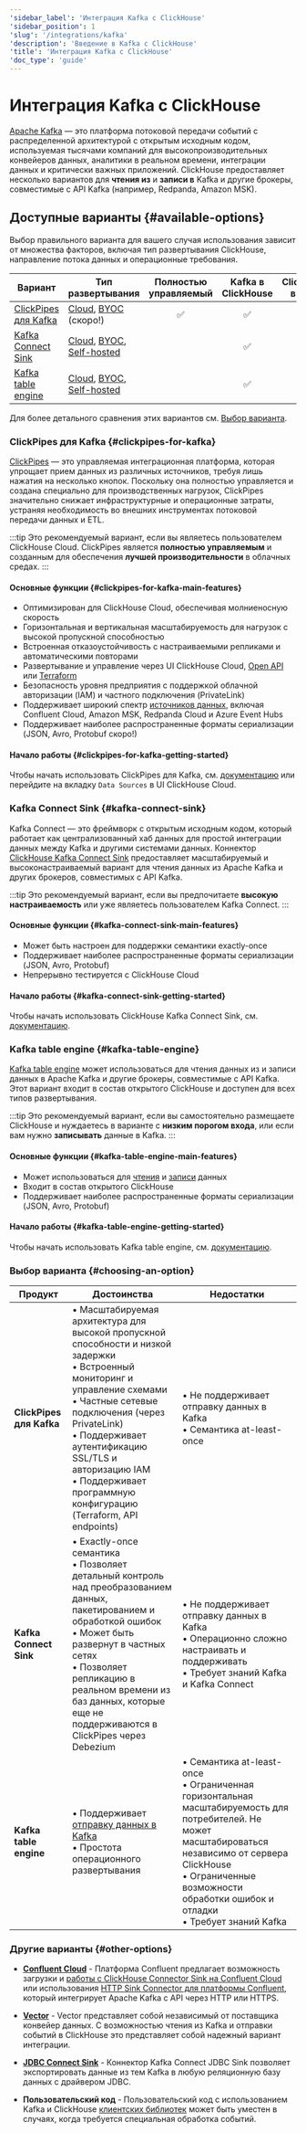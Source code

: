 ```yaml
---
'sidebar_label': 'Интеграция Kafka с ClickHouse'
'sidebar_position': 1
'slug': '/integrations/kafka'
'description': 'Введение в Kafka с ClickHouse'
'title': 'Интеграция Kafka с ClickHouse'
'doc_type': 'guide'
---
```



# Интеграция Kafka с ClickHouse

[Apache Kafka](https://kafka.apache.org/) — это платформа потоковой передачи событий с распределенной архитектурой с открытым исходным кодом, используемая тысячами компаний для высокопроизводительных конвейеров данных, аналитики в реальном времени, интеграции данных и критически важных приложений. ClickHouse предоставляет несколько вариантов для **чтения из** и **записи в** Kafka и другие брокеры, совместимые с API Kafka (например, Redpanda, Amazon MSK).

## Доступные варианты {#available-options}

Выбор правильного варианта для вашего случая использования зависит от множества факторов, включая тип развертывания ClickHouse, направление потока данных и операционные требования.

| Вариант                                                 | Тип развертывания | Полностью управляемый | Kafka в ClickHouse | ClickHouse в Kafka |
|---------------------------------------------------------|-------------------|:---------------------:|:------------------:|:------------------:|
| [ClickPipes для Kafka](/integrations/clickpipes/kafka) | [Cloud], [BYOC] (скоро!) | ✅ | ✅ |   |
| [Kafka Connect Sink](./kafka-clickhouse-connect-sink.md) | [Cloud], [BYOC], [Self-hosted] | | ✅ |   |
| [Kafka table engine](./kafka-table-engine.md)           | [Cloud], [BYOC], [Self-hosted] | | ✅ | ✅ |

Для более детального сравнения этих вариантов см. [Выбор варианта](#choosing-an-option).

### ClickPipes для Kafka {#clickpipes-for-kafka}

[ClickPipes](../clickpipes/index.md) — это управляемая интеграционная платформа, которая упрощает прием данных из различных источников, требуя лишь нажатия на несколько кнопок. Поскольку она полностью управляется и создана специально для производственных нагрузок, ClickPipes значительно снижает инфраструктурные и операционные затраты, устраняя необходимость во внешних инструментах потоковой передачи данных и ETL.

:::tip
Это рекомендуемый вариант, если вы являетесь пользователем ClickHouse Cloud. ClickPipes является **полностью управляемым** и созданным для обеспечения **лучшей производительности** в облачных средах.
:::

#### Основные функции {#clickpipes-for-kafka-main-features}

* Оптимизирован для ClickHouse Cloud, обеспечивая молниеносную скорость
* Горизонтальная и вертикальная масштабируемость для нагрузок с высокой пропускной способностью
* Встроенная отказоустойчивость с настраиваемыми репликами и автоматическими повторами
* Развертывание и управление через UI ClickHouse Cloud, [Open API](/cloud/manage/api/api-overview) или [Terraform](https://registry.terraform.io/providers/ClickHouse/clickhouse/3.3.3-alpha2/docs/resources/clickpipe)
* Безопасность уровня предприятия с поддержкой облачной авторизации (IAM) и частного подключения (PrivateLink)
* Поддерживает широкий спектр [источников данных](/integrations/clickpipes/kafka/reference/), включая Confluent Cloud, Amazon MSK, Redpanda Cloud и Azure Event Hubs
* Поддерживает наиболее распространенные форматы сериализации (JSON, Avro, Protobuf скоро!)

#### Начало работы {#clickpipes-for-kafka-getting-started}

Чтобы начать использовать ClickPipes для Kafka, см. [документацию](/integrations/clickpipes/kafka/reference) или перейдите на вкладку `Data Sources` в UI ClickHouse Cloud.

### Kafka Connect Sink {#kafka-connect-sink}

Kafka Connect — это фреймворк с открытым исходным кодом, который работает как централизованный хаб данных для простой интеграции данных между Kafka и другими системами данных. Коннектор [ClickHouse Kafka Connect Sink](https://github.com/ClickHouse/clickhouse-kafka-connect) предоставляет масштабируемый и высоконастраиваемый вариант для чтения данных из Apache Kafka и других брокеров, совместимых с API Kafka.

:::tip
Это рекомендуемый вариант, если вы предпочитаете **высокую настраиваемость** или уже являетесь пользователем Kafka Connect.
:::

#### Основные функции {#kafka-connect-sink-main-features}

* Может быть настроен для поддержки семантики exactly-once
* Поддерживает наиболее распространенные форматы сериализации (JSON, Avro, Protobuf)
* Непрерывно тестируется с ClickHouse Cloud

#### Начало работы {#kafka-connect-sink-getting-started}

Чтобы начать использовать ClickHouse Kafka Connect Sink, см. [документацию](./kafka-clickhouse-connect-sink.md).

### Kafka table engine {#kafka-table-engine}

[Kafka table engine](./kafka-table-engine.md) может использоваться для чтения данных из и записи данных в Apache Kafka и другие брокеры, совместимые с API Kafka. Этот вариант входит в состав открытого ClickHouse и доступен для всех типов развертывания.

:::tip
Это рекомендуемый вариант, если вы самостоятельно размещаете ClickHouse и нуждаетесь в варианте с **низким порогом входа**, или если вам нужно **записывать** данные в Kafka.
:::

#### Основные функции {#kafka-table-engine-main-features}

* Может использоваться для [чтения](./kafka-table-engine.md/#kafka-to-clickhouse) и [записи](./kafka-table-engine.md/#clickhouse-to-kafka) данных
* Входит в состав открытого ClickHouse
* Поддерживает наиболее распространенные форматы сериализации (JSON, Avro, Protobuf)

#### Начало работы {#kafka-table-engine-getting-started}

Чтобы начать использовать Kafka table engine, см. [документацию](./kafka-table-engine.md).

### Выбор варианта {#choosing-an-option}

| Продукт | Достоинства | Недостатки |
|---------|-------------|------------|
| **ClickPipes для Kafka** | • Масштабируемая архитектура для высокой пропускной способности и низкой задержки<br/>• Встроенный мониторинг и управление схемами<br/>• Частные сетевые подключения (через PrivateLink)<br/>• Поддерживает аутентификацию SSL/TLS и авторизацию IAM<br/>• Поддерживает программную конфигурацию (Terraform, API endpoints) | • Не поддерживает отправку данных в Kafka<br/>• Семантика at-least-once |
| **Kafka Connect Sink** | • Exactly-once семантика<br/>• Позволяет детальный контроль над преобразованием данных, пакетированием и обработкой ошибок<br/>• Может быть развернут в частных сетях<br/>• Позволяет репликацию в реальном времени из баз данных, которые еще не поддерживаются в ClickPipes через Debezium | • Не поддерживает отправку данных в Kafka<br/>• Операционно сложно настраивать и поддерживать<br/>• Требует знаний Kafka и Kafka Connect |
| **Kafka table engine** | • Поддерживает [отправку данных в Kafka](./kafka-table-engine.md/#clickhouse-to-kafka)<br/>• Простота операционного развертывания | • Семантика at-least-once<br/>• Ограниченная горизонтальная масштабируемость для потребителей. Не может масштабироваться независимо от сервера ClickHouse<br/>• Ограниченные возможности обработки ошибок и отладки<br/>• Требует знаний Kafka |

### Другие варианты {#other-options}

* [**Confluent Cloud**](./confluent/index.md) - Платформа Confluent предлагает возможность загрузки и [работы с ClickHouse Connector Sink на Confluent Cloud](./confluent/custom-connector.md) или использования [HTTP Sink Connector для платформы Confluent](./confluent/kafka-connect-http.md), который интегрирует Apache Kafka с API через HTTP или HTTPS.

* [**Vector**](./kafka-vector.md) - Vector представляет собой независимый от поставщика конвейер данных. С возможностью чтения из Kafka и отправки событий в ClickHouse это представляет собой надежный вариант интеграции.

* [**JDBC Connect Sink**](./kafka-connect-jdbc.md) - Коннектор Kafka Connect JDBC Sink позволяет экспортировать данные из тем Kafka в любую реляционную базу данных с драйвером JDBC.

* **Пользовательский код** - Пользовательский код с использованием Kafka и ClickHouse [клиентских библиотек](../../language-clients/index.md) может быть уместен в случаях, когда требуется специальная обработка событий.

[BYOC]: /cloud/reference/byoc
[Cloud]: /cloud/get-started
[Self-hosted]: ../../../intro.md
